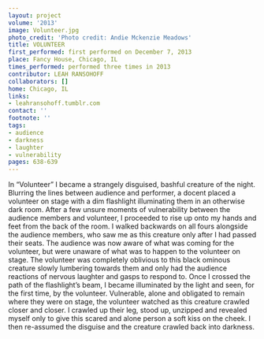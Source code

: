 ```yaml
---
layout: project
volume: '2013'
image: Volunteer.jpg
photo_credit: 'Photo credit: Andie Mckenzie Meadows'
title: VOLUNTEER
first_performed: first performed on December 7, 2013
place: Fancy House, Chicago, IL
times_performed: performed three times in 2013
contributor: LEAH RANSOHOFF
collaborators: []
home: Chicago, IL
links:
- leahransohoff.tumblr.com
contact: ''
footnote: ''
tags:
- audience
- darkness
- laughter
- vulnerability
pages: 638-639
---
```


In “Volunteer” I became a strangely disguised, bashful creature of the night. Blurring the lines between audience and performer, a docent placed a volunteer on stage with a dim flashlight illuminating them in an otherwise dark room. After a few unsure moments of vulnerability between the audience members and volunteer, I proceeded to rise up onto my hands and feet from the back of the room. I walked backwards on all fours alongside the audience members, who saw me as this creature only after I had passed their seats. The audience was now aware of what was coming for the volunteer, but were unaware of what was to happen to the volunteer on stage. The volunteer was completely oblivious to this black ominous creature slowly lumbering towards them and only had the audience reactions of nervous laughter and gasps to respond to. Once I crossed the path of the flashlight’s beam, I became illuminated by the light and seen, for the first time, by the volunteer. Vulnerable, alone and obligated to remain where they were on stage, the volunteer watched as this creature crawled closer and closer. I crawled up their leg, stood up, unzipped and revealed myself only to give this scared and alone person a soft kiss on the cheek. I then re-assumed the disguise and the creature crawled back into darkness.
